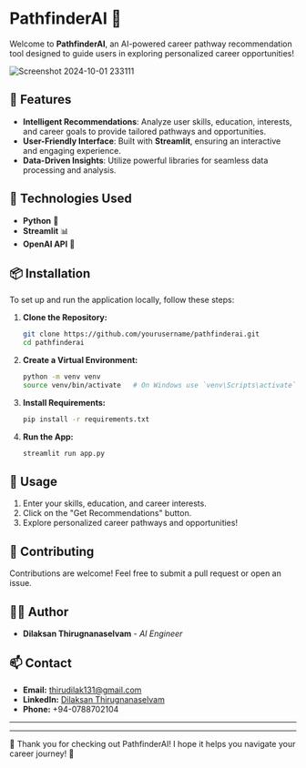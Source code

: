 # PathfinderAI 🌟

Welcome to **PathfinderAI**, an AI-powered career pathway recommendation tool designed to guide users in exploring personalized career opportunities! 


![Screenshot 2024-10-01 233111](https://github.com/user-attachments/assets/a80403da-4367-4a3a-b1b0-3539cea184da)

## 🚀 Features

- **Intelligent Recommendations**: Analyze user skills, education, interests, and career goals to provide tailored pathways and opportunities.
- **User-Friendly Interface**: Built with **Streamlit**, ensuring an interactive and engaging experience.
- **Data-Driven Insights**: Utilize powerful libraries for seamless data processing and analysis.

## 🔧 Technologies Used

- **Python** 🐍
- **Streamlit** 📊
- **OpenAI API** 🤖


## 📦 Installation

To set up and run the application locally, follow these steps:

1. **Clone the Repository:**
   ```bash
   git clone https://github.com/yourusername/pathfinderai.git
   cd pathfinderai
2. **Create a Virtual Environment:**
   ```bash
   python -m venv venv
   source venv/bin/activate   # On Windows use `venv\Scripts\activate`
   ```

3. **Install Requirements:**
   ```bash
   pip install -r requirements.txt
   ```

4. **Run the App:**
   ```bash
   streamlit run app.py
   ```
 

## 📄 Usage

1. Enter your skills, education, and career interests.
2. Click on the "Get Recommendations" button.
3. Explore personalized career pathways and opportunities!

## 🤝 Contributing

Contributions are welcome! Feel free to submit a pull request or open an issue.

## 👨‍💻 Author

- **Dilaksan Thirugnanaselvam** - *AI Engineer*

## 📫 Contact

- **Email:** [thirudilak131@gmail.com](mailto:thirudilak131@gmail.com)
- **LinkedIn:** [Dilaksan Thirugnanaselvam](https://www.linkedin.com/in/dilaksan-thirugnanaselvam-65641b262/)
- **Phone:** +94-0788702104

---

---

🌟 Thank you for checking out PathfinderAI! I hope it helps you navigate your career journey! 🌟

```
